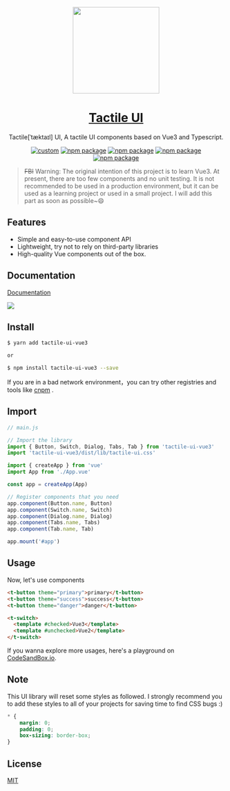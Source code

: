 <p align="center">
  <a href="https://www.antdv.com/">
    <img width="200" src="https://qn.antdv.com/logo.png">
  </a>
</p>

<h1 align="center">
  <a href="https://yxmg.github.io/tactile-ui-vue3-site/#/" target="_blank">Tactile UI</a>
</h1>

<div align="center">

Tactile[ˈtæktaɪl] UI, A tactile UI components based on Vue3 and Typescript.

[![custom](https://img.shields.io/badge/UI--lib-tactile--ui-brightgreen)](https://github.com/yxmg/tactile-ui-vue3)
[![npm package](https://img.shields.io/npm/v/tactile-ui-vue3?color=007ec6)](https://www.npmjs.com/package/tactile-ui-vue3)
[![npm package](https://img.shields.io/npm/l/tactile-ui-vue3?color=%23007ec6)](https://www.npmjs.com/package/tactile-ui-vue3)
[![npm package](https://img.shields.io/npm/dependency-version/tactile-ui-vue3/peer/vue)](https://www.npmjs.com/package/tactile-ui-vue3)
[![npm package](https://img.shields.io/npm/dependency-version/tactile-ui-vue3/peer/@vue/compiler-sfc)](https://www.npmjs.com/package/tactile-ui-vue3)



</div>

> ~~FBI~~ Warning: The original intention of this project is to learn Vue3. At present, there are too few components and no unit testing. It is not recommended to be used in a production environment, but it can be used as a learning project or used in a small project. I will add this part as soon as possible~😄

## Features 
- Simple and easy-to-use component API
- Lightweight, try not to rely on third-party libraries
- High-quality Vue components out of the box.


## Documentation

[Documentation](https://haixiang6123.github.io/overwatch-ui-doc/#/)

![](https://ae01.alicdn.com/kf/Uf711f3a83bea4de4845a0338fa629d6bf.jpg)

## Install

```bash
$ yarn add tactile-ui-vue3

or

$ npm install tactile-ui-vue3 --save
```

If you are in a bad network environment，you can try other registries and tools like [cnpm](https://github.com/cnpm/cnpm)
.

## Import

```javascript
// main.js

// Import the library
import { Button, Switch, Dialog, Tabs, Tab } from 'tactile-ui-vue3'
import 'tactile-ui-vue3/dist/lib/tactile-ui.css'

import { createApp } from 'vue'
import App from './App.vue'

const app = createApp(App)

// Register components that you need 
app.component(Button.name, Button)
app.component(Switch.name, Switch)
app.component(Dialog.name, Dialog)
app.component(Tabs.name, Tabs)
app.component(Tab.name, Tab)

app.mount('#app')
```

## Usage
Now, let's use components
```html
<t-button theme="primary">primary</t-button>
<t-button theme="success">success</t-button>
<t-button theme="danger">danger</t-button>

<t-switch>
  <template #checked>Vue3</template>
  <template #unchecked>Vue2</template>
</t-switch>
```

If you wanna explore more usages, here's a playground on [CodeSandBox.io](https://codesandbox.io/s/tactile-ui-vue3-playground-cdccd?file=/src/App.vue).

## Note
This UI library will reset some styles as followed.
I strongly recommend you to add these styles to all of your projects for saving time to find CSS bugs :)

```css
* {
    margin: 0;
    padding: 0;
    box-sizing: border-box;
}
```

## License
[MIT](https://opensource.org/licenses/MIT)